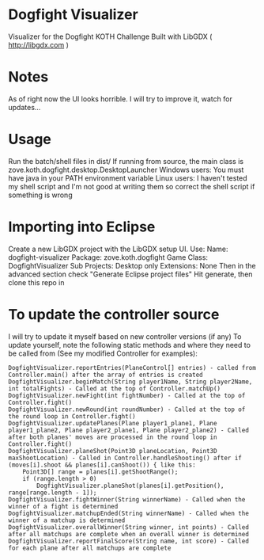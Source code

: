 # Dogfight Visualizer #
Visualizer for the Dogfight KOTH Challenge
Built with LibGDX ( http://libgdx.com )

# Notes #
As of right now the UI looks horrible. I will try to improve it, watch for updates...

# Usage #
Run the batch/shell files in dist/
If running from source, the main class is zove.koth.dogfight.desktop.DesktopLauncher
Windows users: You must have java in your PATH environment variable
Linux users: I haven't tested my shell script and I'm not good at writing them so correct the shell script if something is wrong

# Importing into Eclipse #
Create a new LibGDX project with the LibGDX setup UI. Use:
Name: dogfight-visualizer
Package: zove.koth.dogfight
Game Class: DogfightVisualizer
Sub Projects: Desktop only
Extensions: None
Then in the advanced section check "Generate Eclipse project files"
Hit generate, then clone this repo in

# To update the controller source #
I will try to update it myself based on new controller versions (if any)
To update yourself, note the following static methods and where they need to be called from (See my modified Controller for examples):

```
DogfightVisualizer.reportEntries(PlaneControl[] entries) - called from Controller.main() after the array of entries is created 
DogfightVisualizer.beginMatch(String player1Name, String player2Name, int totalFights) - Called at the top of Controller.matchUp() 
DogfightVisualizer.newFight(int fightNumber) - Called at the top of Controller.fight() 
DogfightVisualizer.newRound(int roundNumber) - Called at the top of the round loop in Controller.fight() 
DogfightVisualizer.updatePlanes(Plane player1_plane1, Plane player1_plane2, Plane player2_plane1, Plane player2_plane2) - Called after both planes' moves are processed in the round loop in Controller.fight() 
DogfightVisualizer.planeShot(Point3D planeLocation, Point3D maxShootLocation) - Called in Controller.handleShooting() after if (moves[i].shoot && planes[i].canShoot()) { like this: 
	Point3D[] range = planes[i].getShootRange(); 
	if (range.length > 0) 
		DogfightVisualizer.planeShot(planes[i].getPosition(), range[range.length - 1]); 
DogfightVisualizer.fightWinner(String winnerName) - Called when the winner of a fight is determined 
DogfightVisualizer.matchupEnded(String winnerName) - Called when the winner of a matchup is determined 
DogfightVisualizer.overallWinner(String winner, int points) - Called after all matchups are complete when an overall winner is determined 
DogfightVisualizer.reportFinalScore(String name, int score) - Called for each plane after all matchups are complete 
```